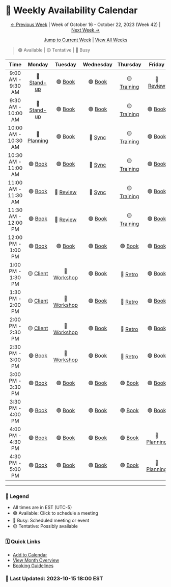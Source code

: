 # 📅 Weekly Availability Calendar

<div align="center">

[← Previous Week](./2023-W41.md) | Week of October 16 - October 22, 2023 (Week 42) | [Next Week →](./2023-W43.md)

[Jump to Current Week](./README.md) | [View All Weeks](./calendar-index.md)
</div>

> 🟢 Available | 🟡 Tentative | 🔴 Busy 

| Time | Monday | Tuesday | Wednesday | Thursday | Friday |
|:----:|:------:|:--------:|:---------:|:--------:|:------:|
| 9:00 AM - 9:30 AM | 🔴 [Stand-up](https://meet.xyz) | 🟢 [Book](https://cal.com) | 🟢 [Book](https://cal.com) | 🟡 [Training](https://meet.xyz) | 🔴 [Review](https://meet.xyz) |
| 9:30 AM - 10:00 AM | 🔴 [Stand-up](https://meet.xyz) | 🟢 [Book](https://cal.com) | 🟢 [Book](https://cal.com) | 🟡 [Training](https://meet.xyz) | 🟢 [Book](https://cal.com) |
| 10:00 AM - 10:30 AM | 🔴 [Planning](https://meet.xyz) | 🟢 [Book](https://cal.com) | 🔴 [Sync](https://meet.xyz) | 🟡 [Training](https://meet.xyz) | 🟢 [Book](https://cal.com) |
| 10:30 AM - 11:00 AM | 🟢 [Book](https://cal.com) | 🟢 [Book](https://cal.com) | 🔴 [Sync](https://meet.xyz) | 🟡 [Training](https://meet.xyz) | 🟢 [Book](https://cal.com) |
| 11:00 AM - 11:30 AM | 🟢 [Book](https://cal.com) | 🔴 [Review](https://meet.xyz) | 🔴 [Sync](https://meet.xyz) | 🟡 [Training](https://meet.xyz) | 🟢 [Book](https://cal.com) |
| 11:30 AM - 12:00 PM | 🟢 [Book](https://cal.com) | 🔴 [Review](https://meet.xyz) | 🟢 [Book](https://cal.com) | 🟡 [Training](https://meet.xyz) | 🟢 [Book](https://cal.com) |
| 12:00 PM - 1:00 PM | 🟢 [Book](https://cal.com) | 🟢 [Book](https://cal.com) | 🟢 [Book](https://cal.com) | 🟢 [Book](https://cal.com) | 🟢 [Book](https://cal.com) |
| 1:00 PM - 1:30 PM | 🟡 [Client](https://meet.xyz) | 🔴 [Workshop](https://meet.xyz) | 🟢 [Book](https://cal.com) | 🔴 [Retro](https://meet.xyz) | 🟢 [Book](https://cal.com) |
| 1:30 PM - 2:00 PM | 🟡 [Client](https://meet.xyz) | 🔴 [Workshop](https://meet.xyz) | 🟢 [Book](https://cal.com) | 🔴 [Retro](https://meet.xyz) | 🟢 [Book](https://cal.com) |
| 2:00 PM - 2:30 PM | 🟡 [Client](https://meet.xyz) | 🔴 [Workshop](https://meet.xyz) | 🟢 [Book](https://cal.com) | 🔴 [Retro](https://meet.xyz) | 🟢 [Book](https://cal.com) |
| 2:30 PM - 3:00 PM | 🟢 [Book](https://cal.com) | 🔴 [Workshop](https://meet.xyz) | 🟢 [Book](https://cal.com) | 🔴 [Retro](https://meet.xyz) | 🟢 [Book](https://cal.com) |
| 3:00 PM - 3:30 PM | 🟢 [Book](https://cal.com) | 🟢 [Book](https://cal.com) | 🟢 [Book](https://cal.com) | 🟢 [Book](https://cal.com) | 🟢 [Book](https://cal.com) |
| 3:30 PM - 4:00 PM | 🟢 [Book](https://cal.com) | 🟢 [Book](https://cal.com) | 🟢 [Book](https://cal.com) | 🟢 [Book](https://cal.com) | 🟢 [Book](https://cal.com) |
| 4:00 PM - 4:30 PM | 🟢 [Book](https://cal.com) | 🟢 [Book](https://cal.com) | 🟢 [Book](https://cal.com) | 🟢 [Book](https://cal.com) | 🔴 [Planning](https://meet.xyz) |
| 4:30 PM - 5:00 PM | 🟢 [Book](https://cal.com) | 🟢 [Book](https://cal.com) | 🟢 [Book](https://cal.com) | 🟢 [Book](https://cal.com) | 🔴 [Planning](https://meet.xyz) |

---
### 📝 Legend
- All times are in EST (UTC-5)
- 🟢 Available: Click to schedule a meeting
- 🔴 Busy: Scheduled meeting or event
- 🟡 Tentative: Possibly available

### 🗓️ Quick Links
- [Add to Calendar](./calendar.ics)
- [View Month Overview](./2023-10.md)
- [Booking Guidelines](./booking-guidelines.md)

### 🔄 Last Updated: 2023-10-15 18:00 EST